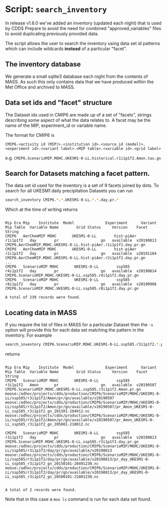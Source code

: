 # Script: `search_inventory`

In release v1.6.0 we've added an inventory (updated each night) that is used by CDDS Prepare to avoid the need for combined "approved_variables" files to avoid duplicating previously provided data.

The script allows the user to search the inventory using data set id patterns which can include wildcards **instead** of a particular "facet".

## The inventory database

We generate a small sqlite3 database each night from the contents of MASS. As such this only contains data that we have produced within the Met Office and archived to MASS.

## Data set ids and "facet" structure

The Dataset ids used in CMIP6 are made up of a set of "facets", strings describing some aspect of what the data relates to. A facet may be the name of the MIP, experiment_id or variable name.

The format for CMIP6 is

    CMIP6.<activity id (MIP)>.<institution id>.<source_id (model)>.<experiment id>.<variant label>.<MIP table>.<variable id>.<grid label>

e.g.
    `CMIP6.ScenarioMIP.MOHC.UKESM1-0-LL.historical.r1i1p1f2.Amon.tas.gn`

## Search for Datasets matching a facet pattern.

The data set id used for the inventory is a set of 9 facets joined by dots. To search for all UKESM1 daily precipitation Datasets you can run

```bash
search_inventory CMIP6.*.*.UKESM1-0-LL.*.*.day.pr.*
```
Which at the time of writing returns
```

Mip Era Mip    Institute  Model              Experiment      Variant    Mip Table  Variable Name        Grid Status     Version    Facet String
CMIP6   AerChemMIP MOHC       UKESM1-0-LL        hist-piAer      r1i1p1f2   day        pr                   gn   available  v20190813  CMIP6.AerChemMIP.MOHC.UKESM1-0-LL.hist-piAer.r1i1p1f2.day.pr.gn
CMIP6   AerChemMIP MOHC       UKESM1-0-LL        hist-piAer      r2i1p1f2   day        pr                   gn   available  v20191104  CMIP6.AerChemMIP.MOHC.UKESM1-0-LL.hist-piAer.r2i1p1f2.day.pr.gn
...
CMIP6   ScenarioMIP MOHC       UKESM1-0-LL        ssp585          r4i1p1f2   day        pr                   gn   available  v20190814  CMIP6.ScenarioMIP.MOHC.UKESM1-0-LL.ssp585.r4i1p1f2.day.pr.gn
CMIP6   ScenarioMIP MOHC       UKESM1-0-LL        ssp585          r8i1p1f2   day        pr                   gn   available  v20190906  CMIP6.ScenarioMIP.MOHC.UKESM1-0-LL.ssp585.r8i1p1f2.day.pr.gn

A total of 239 records were found.
```

## Locating data in MASS

If you require the list of files in MASS for a particular Dataset then the `-s` option will provide this for each data set matching the pattern in the inventory. For example

```bash
search_inventory CMIP6.ScenarioMIP.MOHC.UKESM1-0-LL.ssp585.r3i1p1f2.*.pr.gn -s
```
returns
```

Mip Era Mip    Institute  Model              Experiment      Variant    Mip Table  Variable Name        Grid Status     Version    Facet String
CMIP6   ScenarioMIP MOHC       UKESM1-0-LL        ssp585          r3i1p1f2   Amon       pr                   gn   available  v20190507  CMIP6.ScenarioMIP.MOHC.UKESM1-0-LL.ssp585.r3i1p1f2.Amon.pr.gn
moose:/adhoc/projects/cdds/production/CMIP6/ScenarioMIP/MOHC/UKESM1-0-LL/ssp585/r3i1p1f2/Amon/pr/gn/available/v20190507
moose:/adhoc/projects/cdds/production/CMIP6/ScenarioMIP/MOHC/UKESM1-0-LL/ssp585/r3i1p1f2/Amon/pr/gn/available/v20190507/pr_Amon_UKESM1-0-LL_ssp585_r3i1p1f2_gn_201501-204912.nc
moose:/adhoc/projects/cdds/production/CMIP6/ScenarioMIP/MOHC/UKESM1-0-LL/ssp585/r3i1p1f2/Amon/pr/gn/available/v20190507/pr_Amon_UKESM1-0-LL_ssp585_r3i1p1f2_gn_205001-210012.nc

CMIP6   ScenarioMIP MOHC       UKESM1-0-LL        ssp585          r3i1p1f2   day        pr                   gn   available  v20190813  CMIP6.ScenarioMIP.MOHC.UKESM1-0-LL.ssp585.r3i1p1f2.day.pr.gn
moose:/adhoc/projects/cdds/production/CMIP6/ScenarioMIP/MOHC/UKESM1-0-LL/ssp585/r3i1p1f2/day/pr/gn/available/v20190813
moose:/adhoc/projects/cdds/production/CMIP6/ScenarioMIP/MOHC/UKESM1-0-LL/ssp585/r3i1p1f2/day/pr/gn/available/v20190813/pr_day_UKESM1-0-LL_ssp585_r3i1p1f2_gn_20150101-20491230.nc
moose:/adhoc/projects/cdds/production/CMIP6/ScenarioMIP/MOHC/UKESM1-0-LL/ssp585/r3i1p1f2/day/pr/gn/available/v20190813/pr_day_UKESM1-0-LL_ssp585_r3i1p1f2_gn_20500101-21001230.nc


A total of 2 records were found.
```

Note that in this case a `moo ls` command is run for each data set found.